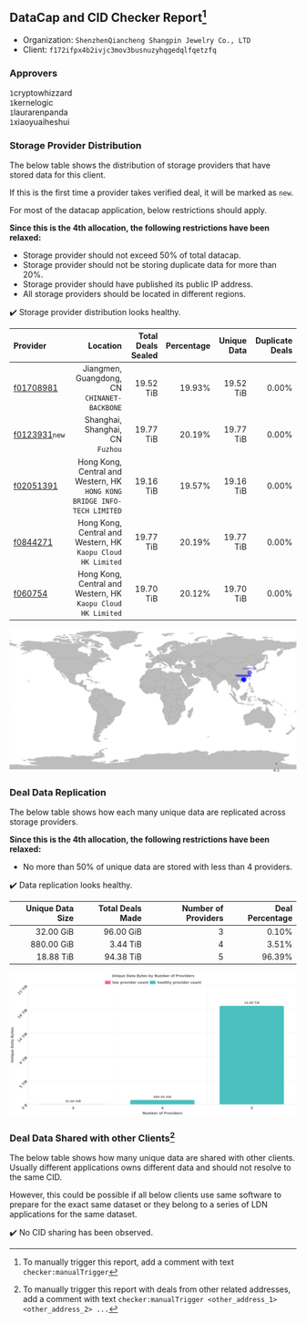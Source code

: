 ## DataCap and CID Checker Report[^1]
 - Organization: `ShenzhenQiancheng Shangpin Jewelry Co., LTD`
 - Client: `f172ifpx4b2ivjc3mov3busnuzyhqgedqlfqetzfq`
### Approvers
`1`cryptowhizzard<br/>`1`kernelogic<br/>`1`laurarenpanda<br/>`1`xiaoyuaiheshui

### Storage Provider Distribution
The below table shows the distribution of storage providers that have stored data for this client.

If this is the first time a provider takes verified deal, it will be marked as `new`.

For most of the datacap application, below restrictions should apply.

**Since this is the 4th allocation, the following restrictions have been relaxed:**
 - Storage provider should not exceed 50% of total datacap.
 - Storage provider should not be storing duplicate data for more than 20%.
 - Storage provider should have published its public IP address.
 - All storage providers should be located in different regions.

✔️ Storage provider distribution looks healthy.

| Provider                                                  |                                                                    Location | Total Deals Sealed | Percentage | Unique Data | Duplicate Deals |
| :-------------------------------------------------------- | --------------------------------------------------------------------------: | -----------------: | ---------: | ----------: | --------------: |
| [f01708981](https://filfox.info/en/address/f01708981)     |                             Jiangmen, Guangdong, CN<br/>`CHINANET-BACKBONE` |          19.52 TiB |     19.93% |   19.52 TiB |           0.00% |
| [f0123931](https://filfox.info/en/address/f0123931)`new`  |                                         Shanghai, Shanghai, CN<br/>`Fuzhou` |          19.77 TiB |     20.19% |   19.77 TiB |           0.00% |
| [f02051391](https://filfox.info/en/address/f02051391)     | Hong Kong, Central and Western, HK<br/>`HONG KONG BRIDGE INFO-TECH LIMITED` |          19.16 TiB |     19.57% |   19.16 TiB |           0.00% |
| [f0844271](https://filfox.info/en/address/f0844271)       |             Hong Kong, Central and Western, HK<br/>`Kaopu Cloud HK Limited` |          19.77 TiB |     20.19% |   19.77 TiB |           0.00% |
| [f060754](https://filfox.info/en/address/f060754)         |             Hong Kong, Central and Western, HK<br/>`Kaopu Cloud HK Limited` |          19.70 TiB |     20.12% |   19.70 TiB |           0.00% |

<img src="https://raw.githubusercontent.com/data-preservation-programs/filplus-checker-assets/main/filecoin-project/filecoin-plus-large-datasets/issues/1470/1678863881804.png"/>

### Deal Data Replication
The below table shows how each many unique data are replicated across storage providers.


**Since this is the 4th allocation, the following restrictions have been relaxed:**
- No more than 50% of unique data are stored with less than 4 providers.

✔️ Data replication looks healthy.

| Unique Data Size | Total Deals Made | Number of Providers | Deal Percentage |
| ---------------: | ---------------: | ------------------: | --------------: |
|        32.00 GiB |        96.00 GiB |                   3 |           0.10% |
|       880.00 GiB |         3.44 TiB |                   4 |           3.51% |
|        18.88 TiB |        94.38 TiB |                   5 |          96.39% |

<img src="https://raw.githubusercontent.com/data-preservation-programs/filplus-checker-assets/main/filecoin-project/filecoin-plus-large-datasets/issues/1470/1678863882512.png"/>

### Deal Data Shared with other Clients[^3]
The below table shows how many unique data are shared with other clients.
Usually different applications owns different data and should not resolve to the same CID.

However, this could be possible if all below clients use same software to prepare for the exact same dataset or they belong to a series of LDN applications for the same dataset.

✔️ No CID sharing has been observed.

[^1]: To manually trigger this report, add a comment with text `checker:manualTrigger`

[^2]: Deals from those addresses are combined into this report as they are specified with `checker:manualTrigger`

[^3]: To manually trigger this report with deals from other related addresses, add a comment with text `checker:manualTrigger <other_address_1> <other_address_2> ...`
